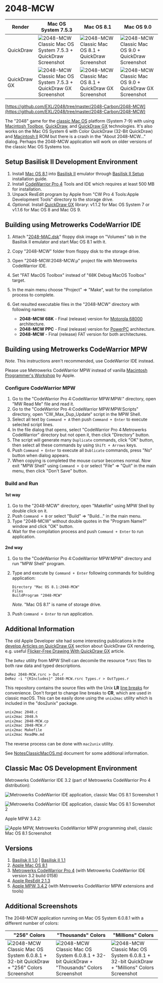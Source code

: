 2048-MCW
========

| Render       | Mac OS System 7.5.3 | Mac OS 8.1 | Mac OS 9.0 |
|--------------|---------------------|------------|------------|
| QuickDraw    | ![2048-MCW Classic Mac OS System 7.5.3 + QuickDraw Screenshot](../../image/2048-MCW-MacOS-7-QD-Screenshot-1.png) | ![2048-MCW Classic Mac OS 8.1 + QuickDraw Screenshot](../../image/2048-MCW-MacOS-8-QD-Screenshot-3.png) | ![2048-MCW Classic Mac OS 9.0 + QuickDraw Screenshot](../../image/2048-MCW-MacOS-9-QD-Screenshot-5.png) |
| QuickDraw GX | ![2048-MCW Classic Mac OS System 7.5.3 + QuickDraw GX Screenshot](../../image/2048-MCW-MacOS-7-QD-GX-Screenshot-2.png) | ![2048-MCW Classic Mac OS 8.1 + QuickDraw GX Screenshot](../../image/2048-MCW-MacOS-8-QD-GX-Screenshot-4.png) | ![2048-MCW Classic Mac OS 9.0 + QuickDraw GX Screenshot](../../image/2048-MCW-MacOS-9-QD-GX-Screenshot-6.png) |

[https://github.com/EXL/2048/tree/master/2048-Carbon/2048-MCW](https://github.com/EXL/2048/tree/master/2048-Carbon/2048-MCW)

The "2048" game for the [classic Mac OS](https://en.wikipedia.org/wiki/Classic_Mac_OS) platform (System 7-9) with using [Macintosh Toolbox](https://en.wikipedia.org/wiki/Macintosh_Toolbox), [QuickDraw](https://en.wikipedia.org/wiki/QuickDraw), and [QuickDraw GX](https://en.wikipedia.org/wiki/QuickDraw_GX) technologies. It's also works on the Mac OS System 6 with Color QuickDraw (32-Bit QuickDraw) and [Macintosh II](https://en.wikipedia.org/wiki/Macintosh_II) ROM but there is a crash in the "About 2048-MCW..." dialog. Perhaps the 2048-MCW application will work on older versions of the classic Mac OS Systems too.

## Setup Basilisk II Development Environment

1. Install [Mac OS 8.1](https://winworldpc.com/product/mac-os-8/81) into [Basilisk II](https://en.wikipedia.org/wiki/Basilisk_II) emulator through [Basilisk II Setup](https://www.emaculation.com/doku.php/basilisk_ii_setup) installation guide.
2. Install [CodeWarrior Pro 4](https://macintoshgarden.org/apps/codewarrior-pro-4) Tools and IDE which requires at least 500 MB for installation.
3. Unpack ResEdit program by Apple from "CW Pro 4 Tools:Apple Development Tools" directory to the storage drive.
4. *Optional.* Install [QuickDraw GX](https://macintoshgarden.org/apps/quickdraw-gx) library: v1.1.2 for Mac OS System 7 or v1.1.6 for Mac OS 8 and Mac OS 9.

## Building using Metrowerks CodeWarrior IDE

1. Attach "[2048-MAC.dsk](../DiskImages/)" floppy disk image on "Volumes" tab in the Basilisk II emulator and start Mac OS 8.1 with it.
2. Copy "2048-MCW" folder from floppy disk to the storage drive.
3. Open "2048-MCW:2048-MCW.μ" project file with Metrowerks CodeWarrior IDE.
4. Set "FAT MacOS Toolbox" instead of "68K Debug MacOS Toolbox" target.
5. In the main menu choose "Project" => "Make", wait for the compilation process to complete.
6. Get resulted executable files in the "2048-MCW" directory with following names:

   - **2048-MCW 68K** - Final (release) version for [Motorola 68000](https://en.wikipedia.org/wiki/Motorola_68000) architecture.
   - **2048-MCW PPC** - Final (release) version for [PowerPC](https://en.wikipedia.org/wiki/PowerPC) architecture.
   - **2048-MCW** - Final (release) FAT version for both architectures.

## Building using Metrowerks CodeWarrior MPW

*Note.* This instructions aren't recommended, use CodeWarrior IDE instead.

Please use Metrowerks CodeWarrior MPW instead of vanilla [Macintosh Programmer's Workshop](https://en.wikipedia.org/wiki/Macintosh_Programmer%27s_Workshop) by Apple.

### Configure CodeWarrior MPW

1. Go to the "CodeWarrior Pro 4:CodeWarrior MPW:MPW:" directory, open "MW Read Me" file and read it.
2. Go to the "CodeWarrior Pro 4:CodeWarrior MPW:MPW:Scripts" directory, open "CW_Max_Dup_Update" script in the MPW Shell.
3. Select all text by `Command + A` then push `Command + Enter` to execute selected script lines.
4. In the file dialog that opens, select "CodeWarrior Pro 4:Metrowerks CodeWarrior" directory but not open it, then click "Directory" button.
5. The script will generate many `Duplicate` commands, click "OK" button, then select all these commands by using `Shift + Arrows` keys.
6. Push `Command + Enter` to execute all `Dublicate` commands, press "No" button when dialog appears.
7. When copying is completed the mouse cursor becomes normal. Now exit "MPW Shell" using `Command + Q` or select "File" => "Quit" in the main menu, then click "Don't Save" button.

### Build and Run

#### 1st way

1. Go to the "2048-MCW" directory, open "Makefile" using MPW Shell by double click on it.
2. Push `Command + B` or select "Build" => "Build..." in the main menu.
3. Type "2048-MCW" without double quotes in the "Program Name?" window and click "OK" button.
4. Wait for the compilation process and push `Command + Enter` to run application.

#### 2nd way

1. Go to the "CodeWarrior Pro 4:CodeWarrior MPW:MPW" directory and run "MPW Shell" program.
2. Type and execute by `Command + Enter` following commands for building application:

    ```
    Directory "Mac OS 8.1:2048-MCW"
    Files
    BuildProgram "2048-MCW"
    ```
    *Note.* "Mac OS 8.1" is name of storage drive.

3. Push `Command + Enter` to run application.

## Additional Information

The old Apple Developer site had some interesting publications in the [develop Articles on QuickDraw GX](http://web.archive.org/web/20041012004904/http://developer.apple.com/dev/techsupport/develop/bysubject/quickdrawgx.html) section about QuickDraw GX rendering, e.g. useful [Flicker-Free Drawing With QuickDraw GX](http://web.archive.org/web/20041029052644/http://developer.apple.com/dev/techsupport/develop/issue25/ayala.html) article.

The `DeRez` utility from MPW Shell can decomile the resource \*.rsrc files to both raw data and typed descriptions.

```
DeRez 2048-MCW.rsrc > Out.r
DeRez -i "{RIncludes}" 2048-MCW.rsrc Types.r > OutTypes.r
```

This repository contains the source files with the Unix **LR** [line breaks](https://en.wikipedia.org/wiki/Newline) for convenience. Don't forget to change line breaks to **CR**, which are used in classic macOS. This can be easily done using the `unix2mac` utility which is included in the "dos2unix" package.

```sh
unix2mac 2048.c
unix2mac 2048.h
unix2mac 2048-MCW.cp
unix2mac 2048-MCW.r
unix2mac Makefile
unix2mac ReadMe.md
```

The reverse process can be done with `mac2unix` utility.

See [NotesClassicMacOS.md](../../doc/NotesClassicMacOS.md) document for some additional information.

## Classic Mac OS Development Environment

Metrowerks CodeWarrior IDE 3.2 (part of Metrowerks CodeWarrior Pro 4 distribution):

![Metrowerks CodeWarrior IDE application, classic Mac OS 8.1 Screenshot 1](../../image/MCW-MacOS-8_1-Screenshot_1.png)

![Metrowerks CodeWarrior IDE application, classic Mac OS 8.1 Screenshot 2](../../image/MCW-MacOS-8_1-Screenshot_2.png)

Apple MPW 3.4.2:

![Apple MPW, Metrowerks CodeWarrior MPW programming shell, classic Mac OS 8.1 Screenshot](../../image/MPW-MacOS-8_1-Screenshot.png)

## Versions

1. [Basilisk II 1.0](https://github.com/cebix/macemu) | [Basilisk II 1.1](https://github.com/kanjitalk755/macemu)
2. [Apple Mac OS 8.1](https://winworldpc.com/download/7724c394-e280-9362-c382-11c3a6e28094)
3. [Metrowerks CodeWarrior Pro 4](https://macintoshgarden.org/sites/macintoshgarden.org/files/apps/CWPro4Tools.cdr_.zip) (with Metrowerks CodeWarrior IDE version 3.2 build 0158)
4. [Apple ResEdit 2.1.3](https://en.wikipedia.org/wiki/ResEdit)
5. [Apple MPW 3.4.2](https://en.wikipedia.org/wiki/Macintosh_Programmer%27s_Workshop) (with Metrowerks CodeWarrior MPW extensions and tools)

## Additional Screenshots

The 2048-MCW application running on Mac OS System 6.0.8.1 with a different number of colors:

| "256" Colors | "Thousands" Colors | "Millions" Colors |
|--------------|--------------------|-------------------|
| ![2048-MCW Classic Mac OS System 6.0.8.1 + 32-bit QuickDraw + "256" Colors Screenshot](../../image/2048-MCW-MacOS-6-QD-256-Screenshot-7.png) | ![2048-MCW Classic Mac OS System 6.0.8.1 + 32-bit QuickDraw + "Thousands" Colors Screenshot](../../image/2048-MCW-MacOS-6-QD-Thousands-Screenshot-8.png) | ![2048-MCW Classic Mac OS System 6.0.8.1 + 32-bit QuickDraw + "Millions" Colors Screenshot](../../image/2048-MCW-MacOS-6-QD-Millions-Screenshot-9.png) |
